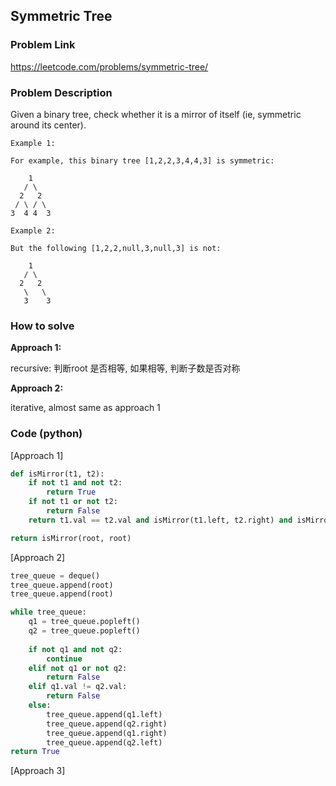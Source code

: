 ## Symmetric Tree

### Problem Link

https://leetcode.com/problems/symmetric-tree/

### Problem Description 

Given a binary tree, check whether it is a mirror of itself (ie, symmetric around its center).

```
Example 1: 

For example, this binary tree [1,2,2,3,4,4,3] is symmetric:

    1
   / \
  2   2
 / \ / \
3  4 4  3

```

```
Example 2: 

But the following [1,2,2,null,3,null,3] is not:

    1
   / \
  2   2
   \   \
   3    3

```

### How to solve 

**Approach 1:** 

recursive: 判断root 是否相等, 如果相等, 判断子数是否对称

**Approach 2:** 

iterative, almost same as approach 1

### Code (python)

[Approach 1]

```python
def isMirror(t1, t2):
    if not t1 and not t2:
        return True
    if not t1 or not t2:
        return False
    return t1.val == t2.val and isMirror(t1.left, t2.right) and isMirror(t1.right, t2.left)

return isMirror(root, root)
```

[Approach 2]

```python
tree_queue = deque()
tree_queue.append(root)
tree_queue.append(root)

while tree_queue:
    q1 = tree_queue.popleft()
    q2 = tree_queue.popleft()
    
    if not q1 and not q2:
        continue
    elif not q1 or not q2:
        return False
    elif q1.val != q2.val:
        return False
    else:
        tree_queue.append(q1.left)
        tree_queue.append(q2.right)
        tree_queue.append(q1.right)
        tree_queue.append(q2.left)
return True
```

[Approach 3]

```python

```